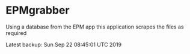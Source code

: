 # EPMgrabber
Using a database from the EPM app this application scrapes the files as required


Latest backup: Sun Sep 22 08:45:01 UTC 2019
